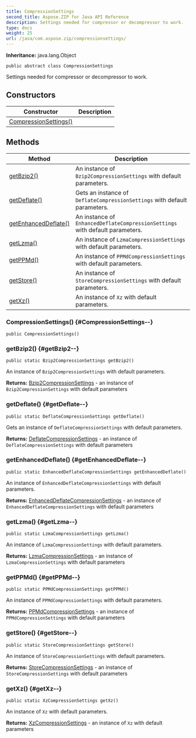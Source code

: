 ```yaml
---
title: CompressionSettings
second_title: Aspose.ZIP for Java API Reference
description: Settings needed for compressor or decompressor to work.
type: docs
weight: 25
url: /java/com.aspose.zip/compressionsettings/
---
```


**Inheritance:**
java.lang.Object
```
public abstract class CompressionSettings
```

Settings needed for compressor or decompressor to work.
## Constructors

| Constructor | Description |
| --- | --- |
| [CompressionSettings()](#CompressionSettings--) |  |
## Methods

| Method | Description |
| --- | --- |
| [getBzip2()](#getBzip2--) | An instance of `Bzip2CompressionSettings` with default parameters. |
| [getDeflate()](#getDeflate--) | Gets an instance of `DeflateCompressionSettings` with default parameters. |
| [getEnhancedDeflate()](#getEnhancedDeflate--) | An instance of `EnhancedDeflateCompressionSettings` with default parameters. |
| [getLzma()](#getLzma--) | An instance of `LzmaCompressionSettings` with default parameters. |
| [getPPMd()](#getPPMd--) | An instance of `PPMdCompressionSettings` with default parameters. |
| [getStore()](#getStore--) | An instance of `StoreCompressionSettings` with default parameters. |
| [getXz()](#getXz--) | An instance of `Xz` with default parameters. |
### CompressionSettings() {#CompressionSettings--}
```
public CompressionSettings()
```


### getBzip2() {#getBzip2--}
```
public static Bzip2CompressionSettings getBzip2()
```


An instance of `Bzip2CompressionSettings` with default parameters.

**Returns:**
[Bzip2CompressionSettings](../../com.aspose.zip/bzip2compressionsettings) - an instance of `Bzip2CompressionSettings` with default parameters
### getDeflate() {#getDeflate--}
```
public static DeflateCompressionSettings getDeflate()
```


Gets an instance of `DeflateCompressionSettings` with default parameters.

**Returns:**
[DeflateCompressionSettings](../../com.aspose.zip/deflatecompressionsettings) - an instance of `DeflateCompressionSettings` with default parameters
### getEnhancedDeflate() {#getEnhancedDeflate--}
```
public static EnhancedDeflateCompressionSettings getEnhancedDeflate()
```


An instance of `EnhancedDeflateCompressionSettings` with default parameters.

**Returns:**
[EnhancedDeflateCompressionSettings](../../com.aspose.zip/enhanceddeflatecompressionsettings) - an instance of `EnhancedDeflateCompressionSettings` with default parameters
### getLzma() {#getLzma--}
```
public static LzmaCompressionSettings getLzma()
```


An instance of `LzmaCompressionSettings` with default parameters.

**Returns:**
[LzmaCompressionSettings](../../com.aspose.zip/lzmacompressionsettings) - an instance of `LzmaCompressionSettings` with default parameters
### getPPMd() {#getPPMd--}
```
public static PPMdCompressionSettings getPPMd()
```


An instance of `PPMdCompressionSettings` with default parameters.

**Returns:**
[PPMdCompressionSettings](../../com.aspose.zip/ppmdcompressionsettings) - an instance of `PPMdCompressionSettings` with default parameters
### getStore() {#getStore--}
```
public static StoreCompressionSettings getStore()
```


An instance of `StoreCompressionSettings` with default parameters.

**Returns:**
[StoreCompressionSettings](../../com.aspose.zip/storecompressionsettings) - an instance of `StoreCompressionSettings` with default parameters
### getXz() {#getXz--}
```
public static XzCompressionSettings getXz()
```


An instance of `Xz` with default parameters.

**Returns:**
[XzCompressionSettings](../../com.aspose.zip/xzcompressionsettings) - an instance of `Xz` with default parameters
